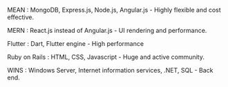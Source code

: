 MEAN : MongoDB, Express.js, Node.js, Angular.js - Highly flexible and cost effective.

MERN : React.js instead of Angular.js - UI rendering and performance.

Flutter : Dart, Flutter engine - High performance

Ruby on Rails : HTML, CSS, Javascript - Huge and active community.

WINS : Windows Server, Internet information services, .NET, SQL - Back end.